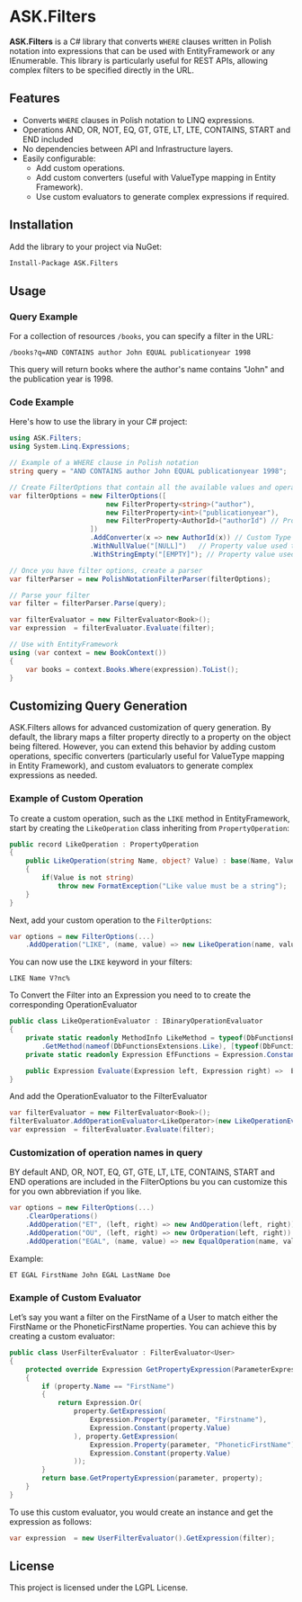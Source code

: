 # ASK.Filters

**ASK.Filters** is a C# library that converts `WHERE` clauses written in Polish notation into expressions that can be
used with EntityFramework or any IEnumerable. This library is particularly useful for REST APIs, allowing complex
filters to be specified directly in the URL.

## Features

- Converts `WHERE` clauses in Polish notation to LINQ expressions.
- Operations AND, OR, NOT, EQ, GT, GTE, LT, LTE, CONTAINS, START and END included
- No dependencies between API and Infrastructure layers.
- Easily configurable:
    - Add custom operations.
    - Add custom converters (useful with ValueType mapping in Entity Framework).
    - Use custom evaluators to generate complex expressions if required.

## Installation

Add the library to your project via NuGet:

```bash
Install-Package ASK.Filters
```

## Usage

### Query Example

For a collection of resources `/books`, you can specify a filter in the URL:

```
/books?q=AND CONTAINS author John EQUAL publicationyear 1998
```

This query will return books where the author's name contains "John" and the publication year is 1998.

### Code Example

Here's how to use the library in your C# project:

```csharp
using ASK.Filters;
using System.Linq.Expressions;

// Example of a WHERE clause in Polish notation
string query = "AND CONTAINS author John EQUAL publicationyear 1998";

// Create FilterOptions that contain all the available values and operations of the filter 
var filterOptions = new FilterOptions([
                        new FilterProperty<string>("author"),
                        new FilterProperty<int>("publicationyear"),
                        new FilterProperty<AuthorId>("authorId") // Property with Custom Type
                    ])
                    .AddConverter(x => new AuthorId(x)) // Custom Type Converter
                    .WithNullValue("[NULL]")   // Property value used to replace NULL
                    .WithStringEmpty("[EMPTY]"); // Property value used to replace an empty string

// Once you have filter options, create a parser
var filterParser = new PolishNotationFilterParser(filterOptions);

// Parse your filter
var filter = filterParser.Parse(query);

var filterEvaluator = new FilterEvaluator<Book>();
var expression  = filterEvaluator.Evaluate(filter);

// Use with EntityFramework
using (var context = new BookContext())
{
    var books = context.Books.Where(expression).ToList();
}
```

## Customizing Query Generation

ASK.Filters allows for advanced customization of query generation. By default, the library maps a filter property
directly to a property on the object being filtered. However, you can extend this behavior by adding custom operations,
specific converters (particularly useful for ValueType mapping in Entity Framework), and custom evaluators to generate
complex expressions as needed.

### Example of Custom Operation

To create a custom operation, such as the `LIKE` method in EntityFramework, start by creating the `LikeOperation` class
inheriting from `PropertyOperation`:

```csharp
public record LikeOperation : PropertyOperation
{
    public LikeOperation(string Name, object? Value) : base(Name, Value)
    {
        if(Value is not string)
            throw new FormatException("Like value must be a string");
    }
}
```

Next, add your custom operation to the `FilterOptions`:

```csharp
var options = new FilterOptions(...)
    .AddOperation("LIKE", (name, value) => new LikeOperation(name, value));
```

You can now use the `LIKE` keyword in your filters:

```
LIKE Name V?nc%
```

To Convert the Filter into an Expression you need to to create the corresponding OperationEvaluator
```csharp
public class LikeOperationEvaluator : IBinaryOperationEvaluator
{
    private static readonly MethodInfo LikeMethod = typeof(DbFunctionsExtensions)
        .GetMethod(nameof(DbFunctionsExtensions.Like), [typeof(DbFunctions), typeof(string), typeof(string)])!;
    private static readonly Expression EfFunctions = Expression.Constant(EF.Functions);

    public Expression Evaluate(Expression left, Expression right) =>  Expression.Call(LikeMethod, EfFunctions, left, right);
}
```

And add the OperationEvaluator to the FilterEvaluator

```csharp
var filterEvaluator = new FilterEvaluator<Book>();
filterEvaluator.AddOperationEvaluator<LikeOperator>(new LikeOperationEvaluator());
var expression  = filterEvaluator.Evaluate(filter);
```

### Customization of operation names in query

BY default AND, OR, NOT, EQ, GT, GTE, LT, LTE, CONTAINS, START and END operations are included in the FilterOptions bu
you can customize this for you own abbreviation if you like.

```csharp
var options = new FilterOptions(...)
    .ClearOperations()
    .AddOperation("ET", (left, right) => new AndOperation(left, right))
    .AddOperation("OU", (left, right) => new OrOperation(left, right))
    .AddOperation("EGAL", (name, value) => new EqualOperation(name, value));
```

Example:

```
ET EGAL FirstName John EGAL LastName Doe 
```

### Example of Custom Evaluator

Let’s say you want a filter on the FirstName of a User to match either the FirstName or the PhoneticFirstName
properties. You can achieve this by creating a custom evaluator:

```csharp
public class UserFilterEvaluator : FilterEvaluator<User>
{
    protected override Expression GetPropertyExpression(ParameterExpression parameter, PropertyOperation property)
    {
        if (property.Name == "FirstName")
        {
            return Expression.Or(
                property.GetExpression(
                    Expression.Property(parameter, "Firstname"),
                    Expression.Constant(property.Value)
                ), property.GetExpression(
                    Expression.Property(parameter, "PhoneticFirstName"),
                    Expression.Constant(property.Value)
                ));
        }
        return base.GetPropertyExpression(parameter, property);
    }
}
```

To use this custom evaluator, you would create an instance and get the expression as follows:

```csharp
var expression  = new UserFilterEvaluator().GetExpression(filter);
```

## License

This project is licensed under the LGPL License.
